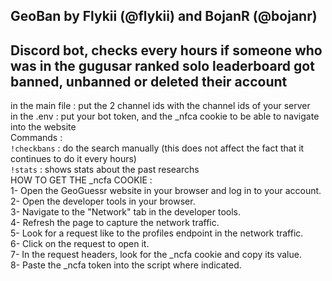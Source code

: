 ## GeoBan by Flykii (@flykii) and BojanR (@bojanr)
## Discord bot, checks every hours if someone who was in the gugusar ranked solo leaderboard got banned, unbanned or deleted their account
  
in the main file : put the 2 channel ids with the channel ids of your server  
in the .env : put your bot token, and the _nfca cookie to be able to navigate into the website  
Commands :  
`!checkbans` : do the search manually (this does not affect the fact that it continues to do it every hours)  
`!stats` : shows stats about the past researchs  
HOW TO GET THE _ncfa COOKIE :  
1- Open the GeoGuessr website in your browser and log in to your account.  
2- Open the developer tools in your browser.  
3- Navigate to the "Network" tab in the developer tools.  
4- Refresh the page to capture the network traffic.  
5- Look for a request like to the profiles endpoint in the network traffic.  
6- Click on the request to open it.  
7- In the request headers, look for the _ncfa cookie and copy its value.  
8- Paste the _ncfa token into the script where indicated.  

